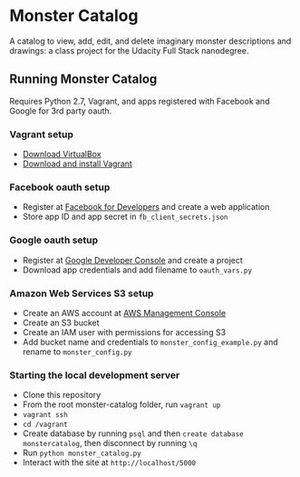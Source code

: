 # Monster Catalog
A catalog to view, add, edit, and delete imaginary monster descriptions and drawings: a class project for the Udacity Full Stack nanodegree.

## Running Monster Catalog

Requires Python 2.7, Vagrant, and apps registered with Facebook and Google for 3rd party oauth. 

### Vagrant setup
+ [Download VirtualBox](https://www.virtualbox.org/wiki/Downloads)
+ [Download and install Vagrant](https://www.vagrantup.com/downloads.html)

### Facebook oauth setup
+ Register at [Facebook for Developers](https://developers.facebook.com/) and create a web application
+ Store app ID and app secret in ```fb_client_secrets.json```

### Google oauth setup
+ Register at [Google Developer Console](https://console.developers.google.com/) and create a project
+ Download app credentials and add filename to ```oauth_vars.py```

### Amazon Web Services S3 setup
+ Create an AWS account at [AWS Management Console](https://aws.amazon.com/console/)
+ Create an S3 bucket
+ Create an IAM user with permissions for accessing S3
+ Add bucket name and credentials to ```monster_config_example.py``` and rename to ```monster_config.py```

### Starting the local development server
+ Clone this repository
+ From the root monster-catalog folder, run ```vagrant up```
+ ```vagrant ssh```
+ ```cd /vagrant```
+ Create database by running ```psql``` and then ```create database monstercatalog```, then disconnect by running ```\q```
+ Run ```python monster_catalog.py```
+ Interact with the site at ```http://localhost/5000```
